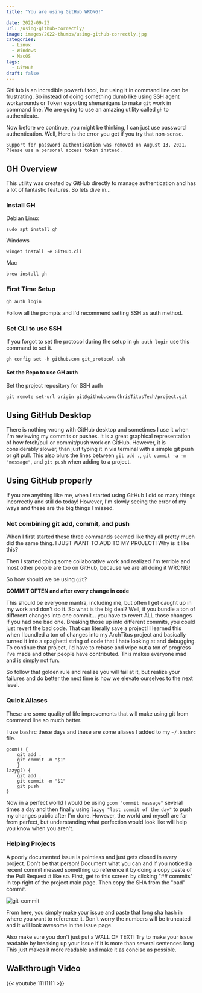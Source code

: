 ```yaml
---
title: "You are using GitHub WRONG!"

date: 2022-09-23
url: /using-github-correctly/
image: images/2022-thumbs/using-github-correctly.jpg
categories:
  - Linux
  - Windows
  - MacOS
tags:
  - GitHub
draft: false
---
```

GitHub is an incredible powerful tool, but using it in command line can be frustrating. So instead of doing something dumb like using SSH agent workarounds or Token exporting shenanigans to make `git` work in command line. We are going to use an amazing utility called `gh` to authenticate. <!--more-->

Now before we continue, you might be thinking, I can just use password authentication. Well, Here is the error you get if you try that non-sense.

```
Support for password authentication was removed on August 13, 2021. 
Please use a personal access token instead.
```

## GH Overview
This utility was created by GitHub directly to manage authentication and has a lot of fantastic features. So lets dive in...

### Install GH

Debian Linux

```
sudo apt install gh
```

Windows

```
winget install -e GitHub.cli
```

Mac

```
brew install gh
```

### First Time Setup
```
gh auth login
```

Follow all the prompts and I'd recommend setting SSH as auth method.

### Set CLI to use SSH

If you forgot to set the protocol during the setup in `gh auth login` use this command to set it.

```
gh config set -h github.com git_protocol ssh
```

#### Set the Repo to use GH auth

Set the project repository for SSH auth

```
git remote set-url origin git@github.com:ChrisTitusTech/project.git
```

## Using GitHub Desktop
There is nothing wrong with GitHub desktop and sometimes I use it when I'm reviewing my commits or pushes. It is a great graphical representation of how fetch/pull or commit/push work on GitHub. However, it is considerably slower, than just typing it in via terminal with a simple git push or git pull. This also blurs the lines between `git add .`, `git commit -a -m "message"`, and `git push` when adding to a project. 

## Using GitHub properly
If you are anything like me, when I started using GitHub I did so many things incorrectly and still do today! However, I'm slowly seeing the error of my ways and these are the big things I missed. 

### Not combining git add, commit, and push
When I first started these three commands seemed like they all pretty much did the same thing. I JUST WANT TO ADD TO MY PROJECT! Why is it like this?

Then I started doing some collaborative work and realized I'm terrible and most other people are too on GitHub, because we are all doing it WRONG!

So how should we be using `git`?

**COMMIT OFTEN and after every change in code**

This should be everyone mantra, including me, but often I get caught up in my work and don't do it. So what is the big deal? Well, if you bundle a ton of different changes into one commit... you have to revert ALL those changes if you had one bad one. Breaking those up into different commits, you could just revert the bad code. That can literally save a project! I learned this when I bundled a ton of changes into my ArchTitus project and basically turned it into a spaghetti string of code that I hate looking at and debugging. To continue that project, I'd have to rebase and wipe out a ton of progress I've made and other people have contributed. This makes everyone mad and is simply not fun. 

So follow that golden rule and realize you will fail at it, but realize your failures and do better the next time is how we elevate ourselves to the next level.

### Quick Aliases
These are some quality of life improvements that will make using git from command line so much better. 

I use bashrc these days and these are some aliases I added to my `~/.bashrc` file. 

```
gcom() {
	git add .
	git commit -m "$1"
	}
lazyg() {
	git add .
	git commit -m "$1"
	git push
}
```

Now in a perfect world I would be using `gcom "commit message"` several times a day and then finally using `lazyg "last commit of the day"` to push my changes public after I'm done. However, the world and myself are far from perfect, but understanding what perfection would look like will help you know when you aren't. 

### Helping Projects
A poorly documented issue is pointless and just gets closed in every project. Don't be that person! Document what you can and if you noticed a recent commit messed something up reference it by doing a copy paste of the Pull Request # like so. First, get to this screen by clicking "## commits" in top right of the project main page. Then copy the SHA from the "bad" commit. 

![git-commit](/images/2022/github/git-commits.png)

From here, you simply make your issue and paste that long sha hash in where you want to reference it. Don't worry the numbers will be truncated and it will look awesome in the issue page. 

Also make sure you don't just put a WALL OF TEXT! Try to make your issue readable by breaking up your issue if it is more than several sentences long. This just makes it more readable and make it as concise as possible. 

## Walkthrough Video

{{< youtube 11111111 >}}
